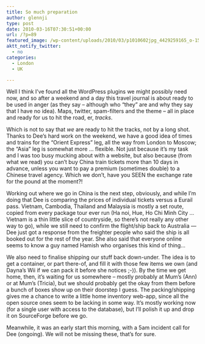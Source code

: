 ```yaml
---
title: So much preparation
author: glennji
type: post
date: 2010-03-16T07:30:51+00:00
url: /?p=89
featured_image: /wp-content/uploads/2010/03/p1010602jpg_4429259165_o-1568x1176.jpg
aktt_notify_twitter:
  - no
categories:
  - London
  - UK

---
```

Well I think I&#8217;ve found all the WordPress plugins we might possibly need now, and so after a weekend and a day this travel journal is about ready to be used in anger (as they say &#8211; although who &#8220;they&#8221; are and why they say that I have no idea). Maps, twitter, spam-filters and the theme &#8211; all in place and ready for us to hit the road, er, _tracks_.
  
Which is not to say that _we_ are ready to hit the tracks, not by a long shot. Thanks to Dee&#8217;s hard work on the weekend, we have a good idea of times and trains for the &#8220;Orient Express&#8221; leg, all the way from London to Moscow; the &#8220;Asia&#8221; leg is somewhat more &#8230; flexible. Not just because it&#8217;s my task and I was too busy mucking about with a website, but also because (from what we read) you can&#8217;t buy China train tickets more than 10 days in advance, unless you want to pay a premium (sometimes double) to a Chinese travel agency. Which we don&#8217;t, have you SEEN the exchange rate for the pound at the moment?!
  
Working out where we go in China is the next step, obviously, and while I&#8217;m doing that Dee is comparing the prices of individual tickets versus a Eurail pass. Vietnam, Cambodia, Thailand and Malaysia is mostly a set route, copied from every package tour ever run (Ha noi, Hue, Ho Chi Minh City &#8230; Vietnam is a thin little slice of countryside, so there&#8217;s not really any other way to go), while we still need to confirm the flight/ship back to Australia &#8212; Dee just got a response from the freighter people who said the ship is all booked out for the rest of the year. She also said that everyone online seems to know a guy named Hamish who organises this kind of thing&#8230;
  
We also need to finalise shipping our stuff back down-under. The idea is to get a container, or part there-of, and fill it with those few items we own (and Dayna&#8217;s Wii if we can pack it before she notices ;-)). By the time we get home, then, it&#8217;s waiting for us somewhere &#8211; mostly probably at Mum&#8217;s (Ann) or at Mum&#8217;s (Tricia), but we should probably get the okay from them before a bunch of boxes show up on their doorstep I guess. The packing/shipping gives me a chance to write a little home inventory web-app, since all the open source ones seem to be lacking in some way. It&#8217;s mostly working now (for a single user with access to the database), but I&#8217;ll polish it up and drop it on SourceForge before we go.
  
Meanwhile, it was an early start this morning, with a 5am incident call for Dee (ongoing). We will not be missing these, that&#8217;s for sure.
